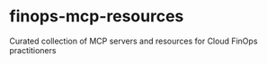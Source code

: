 # finops-mcp-resources
Curated collection of MCP servers and resources for Cloud FinOps practitioners
